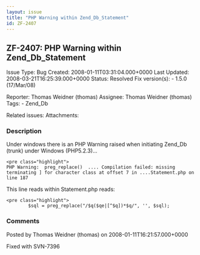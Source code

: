 ```yaml
---
layout: issue
title: "PHP Warning within Zend_Db_Statement"
id: ZF-2407
---
```


ZF-2407: PHP Warning within Zend\_Db\_Statement
-----------------------------------------------

 Issue Type: Bug Created: 2008-01-11T03:31:04.000+0000 Last Updated: 2008-03-21T16:25:39.000+0000 Status: Resolved Fix version(s): - 1.5.0 (17/Mar/08)
 
 Reporter:  Thomas Weidner (thomas)  Assignee:  Thomas Weidner (thomas)  Tags: - Zend\_Db
 
 Related issues: 
 Attachments: 
### Description

Under windows there is an PHP Warning raised when initiating Zend\_Db (trunk) under Windows (PHP5.2.3)...

 
    <pre class="highlight">
    PHP Warning:  preg_replace()  .... Compilation failed: missing terminating ] for character class at offset 7 in ....Statement.php on line 187


This line reads within Statement.php reads:

 
    <pre class="highlight">
            $sql = preg_replace("/$q($qe|[^$q])*$q/", '', $sql);


 

 

### Comments

Posted by Thomas Weidner (thomas) on 2008-01-11T16:21:57.000+0000

Fixed with SVN-7396

 

 